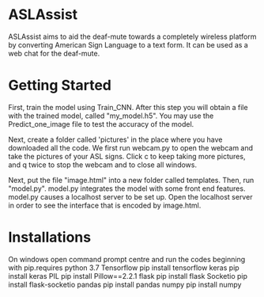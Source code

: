 # ASLAssist


ASLAssist aims to aid the deaf-mute towards a completely wireless platform by converting American Sign Language to a text form. It can be used as a web chat for the deaf-mute.

# Getting Started

First, train the model using Train_CNN. After this step you will obtain a file with the trained model, called "my_model.h5". You may use the Predict_one_image file to test the accuracy of the model.

Next, create a folder called 'pictures' in the place where you have downloaded all the code. We first run webcam.py to open the webcam and take the pictures of your ASL signs. Click c to keep taking more pictures, and q twice to stop the webcam and to close all windows. 

Next, put the file "image.html" into a new folder called templates. Then, run "model.py". model.py integrates the model with some front end features. model.py causes a localhost server to be set up. Open the localhost server in order to see the interface that is encoded by image.html.

# Installations
On windows open command prompt centre and run the codes beginning with pip.requires python 3.7
Tensorflow
pip install tensorflow
keras
pip install keras
PIL
pip install Pillow==2.2.1
flask
pip install flask
Socketio
pip install flask-socketio
pandas
pip install pandas
numpy
pip install numpy
